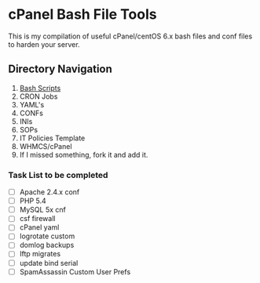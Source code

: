 cPanel Bash File Tools
======================

This is my compilation of useful cPanel/centOS 6.x bash files and conf files to harden your server.

## Directory Navigation
1. [Bash Scripts](https://github.com/InetBIZonline/SysAdmin-Recipes/tree/develop/bash "Bash Scripts")
2. CRON Jobs
3. YAML's
4. CONFs
5. INIs
6. SOPs
7. IT Policies Template
8. WHMCS/cPanel
9. If I missed something, fork it and add it.


### Task List to be completed
- [ ] Apache 2.4.x conf
- [ ] PHP 5.4
- [ ] MySQL 5x cnf
- [ ] csf firewall
- [ ] cPanel yaml
- [ ] logrotate custom
- [ ] domlog backups
- [ ] lftp migrates
- [ ] update bind serial
- [ ] SpamAssassin Custom User Prefs
